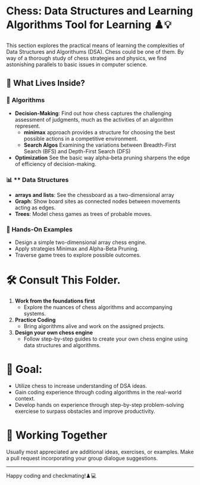 # Chess: Data Structures and Learning Algorithms Tool for Learning ♟️💡

This section explores the practical means of learning the complexities of Data Structures and Algorithums (DSA). Chess could be one of them. By way of a thorough study of chess strategies and physics, we find astonishing parallels to basic issues in computer science.

##  📖 What Lives Inside?

### 🧠 **Algorithms**
- **Decision-Making**: Find out how chess captures the challenging assessment of judgments, much as the activities of an algorithm represent.
  - **minimax** approach provides a structure for choosing the best possible actions in a competitive environment.
  - **Search Algos** Examining the variations between Breadth-First Search (BFS) and Depth-First Search (DFS) 
- **Optimization** See the basic way alpha-beta pruning sharpens the edge of efficiency of decision-making.

### 📊 ** **Data Structures** 
- **arrays and lists**:  See the chessboard as a two-dimensional array
- **Graph**:  Show board sites as connected nodes between movements acting as edges.
- **Trees**: Model chess games as trees of probable moves.

### 📘 **Hands-On Examples**
- Design a simple two-dimensional array chess engine.
- Apply strategies Minimax and Alpha-Beta Pruning.
- Traverse game trees to explore possible outcomes.

# 🛠 Consult This Folder.

1. **Work from the foundations first**
   - Explore the nuances of chess algorithms and accompanying systems.
2. **Practice Coding**
   - Bring algorithms alive and work on the assigned projects.
3. **Design your own chess engine**
   - Follow step-by-step guides to create your own chess engine using data structures and algorithms.

# 🎯 Goal:

- Utilize chess to increase understanding of DSA ideas.
- Gain coding experience through coding algorithms in the real-world context.
- Develop hands on experience through step-by-step problem-solving exerciese to surpass obstacles and improve productivity.

# 🤝 Working Together

Usually most appreciated are additional ideas, exercises, or examples. Make a pull request incorporating your group dialogue suggestions.

---

Happy coding and checkmating!♟️💻
